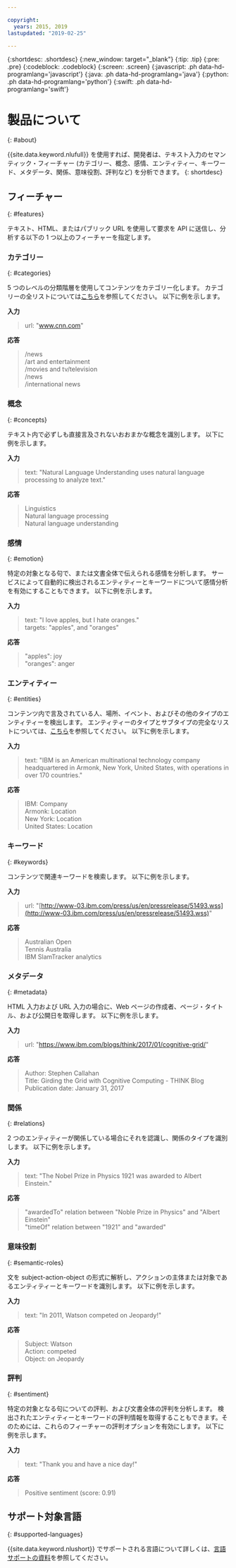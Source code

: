 ```yaml
---

copyright:
  years: 2015, 2019
lastupdated: "2019-02-25"

---
```


{:shortdesc: .shortdesc}
{:new_window: target="_blank"}
{:tip: .tip}
{:pre: .pre}
{:codeblock: .codeblock}
{:screen: .screen}
{:javascript: .ph data-hd-programlang='javascript'}
{:java: .ph data-hd-programlang='java'}
{:python: .ph data-hd-programlang='python'}
{:swift: .ph data-hd-programlang='swift'}

# 製品について
{: #about}

{{site.data.keyword.nlufull}} を使用すれば、開発者は、テキスト入力のセマンティック・フィーチャー (カテゴリー、概念、感情、エンティティー、キーワード、メタデータ、関係、意味役割、評判など) を分析できます。
{: shortdesc}

## フィーチャー
{: #features}

テキスト、HTML、またはパブリック URL を使用して要求を API に送信し、分析する以下の 1 つ以上のフィーチャーを指定します。

### カテゴリー
{: #categories}

5 つのレベルの分類階層を使用してコンテンツをカテゴリー化します。 カテゴリーの全リストについては[こちら](/docs/services/natural-language-understanding?topic=natural-language-understanding-categories-hierarchy)を参照してください。 以下に例を示します。

**入力**
> url: "www.cnn.com"

**応答**
> /news </br>
> /art and entertainment </br>
> /movies and tv/television </br>
> /news </br>
> /international news

### 概念
{: #concepts}

テキスト内で必ずしも直接言及されないおおまかな概念を識別します。 以下に例を示します。

**入力**
> text: "Natural Language Understanding uses natural language processing to analyze text."

**応答**
> Linguistics </br>
> Natural language processing </br>
> Natural language understanding

### 感情
{: #emotion}

特定の対象となる句で、または文書全体で伝えられる感情を分析します。 サービスによって自動的に検出されるエンティティーとキーワードについて感情分析を有効にすることもできます。 以下に例を示します。

**入力**
> text: "I love apples, but I hate oranges." </br>
> targets: "apples", and "oranges"

**応答**
> "apples": joy </br>
> "oranges": anger

### エンティティー
{: #entities}

コンテンツ内で言及されている人、場所、イベント、およびその他のタイプのエンティティーを検出します。 エンティティーのタイプとサブタイプの完全なリストについては、[こちら](/docs/services/natural-language-understanding?topic=natural-language-understanding-entity-type-systems)を参照してください。 以下に例を示します。

**入力**
> text: "IBM is an American multinational technology company headquartered in Armonk, New York, United States, with operations in over 170 countries."

**応答**
> IBM: Company </br>
> Armonk: Location </br>
> New York: Location </br>
> United States: Location

### キーワード
{: #keywords}

コンテンツで関連キーワードを検索します。 以下に例を示します。

**入力**
>url: "[http://www-03.ibm.com/press/us/en/pressrelease/51493.wss](http://www-03.ibm.com/press/us/en/pressrelease/51493.wss)"

**応答**
>Australian Open </br>
>Tennis Australia </br>
>IBM SlamTracker analytics

### メタデータ
{: #metadata}

HTML 入力および URL 入力の場合に、Web ページの作成者、ページ・タイトル、および公開日を取得します。 以下に例を示します。

**入力**
>url: "https://www.ibm.com/blogs/think/2017/01/cognitive-grid/"

**応答**
>Author: Stephen Callahan </br>
>Title: Girding the Grid with Cognitive Computing - THINK Blog </br>
>Publication date: January 31, 2017

### 関係
{: #relations}

2 つのエンティティーが関係している場合にそれを認識し、関係のタイプを識別します。 以下に例を示します。

**入力**
>text: "The Nobel Prize in Physics 1921 was awarded to Albert Einstein."

**応答**
>"awardedTo" relation between "Noble Prize in Physics" and "Albert Einstein" </br>
>"timeOf" relation between "1921" and "awarded"

### 意味役割
{: #semantic-roles}

文を subject-action-object の形式に解析し、アクションの主体または対象であるエンティティーとキーワードを識別します。 以下に例を示します。

**入力**
>text: "In 2011, Watson competed on Jeopardy!"

**応答**
>Subject: Watson </br>
>Action: competed </br>
>Object: on Jeopardy

### 評判
{: #sentiment}

特定の対象となる句についての評判、および文書全体の評判を分析します。 検出されたエンティティーとキーワードの評判情報を取得することもできます。そのためには、これらのフィーチャーの評判オプションを有効にします。 以下に例を示します。

**入力**
>text: "Thank you and have a nice day!"

**応答**
>Positive sentiment (score: 0.91)

## サポート対象言語
{: #supported-languages}

{{site.data.keyword.nlushort}} でサポートされる言語について詳しくは、[言語サポートの資料](/docs/services/natural-language-understanding?topic=natural-language-understanding-language-support)を参照してください。

